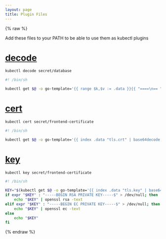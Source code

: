 ```yaml
---
layout: page
title: Plugin Files
---
```


{% raw %}

Add these files to your PATH to be able to use them as kubectl plugins

# [decode](/plugin/kubectl-decode)

```sh
kubectl decode secret/database
```

```sh
#! /bin/sh

kubectl get $@ -o go-template='{{ range $k,$v := .data }}{{ "====\n== " }}{{ $k }}{{ "\n====\n" }}{{ $v | base64decode }}{{ "\n" }}{{ end }}'
```

# [cert](/plugin/kubectl-cert)

```sh
kubectl cert secret/frontend-certificate
```

```sh
#! /bin/sh

kubectl get $@ -o go-template='{{ index .data "tls.crt" | base64decode }}' | openssl x509 -text
```

# [key](/plugin/kubectl-key)

```sh
kubectl key secret/frontend-certificate
```

```sh
#! /bin/sh

KEY="$(kubectl get $@ -o go-template='{{ index .data "tls.key" | base64decode }}')"
if expr "$KEY" : "-----BEGIN RSA PRIVATE KEY-----$" > /dev/null; then
    echo "$KEY" | openssl rsa -text
elif expr "$KEY" : "-----BEGIN EC PRIVATE KEY-----$" > /dev/null; then
    echo "$KEY" | openssl ec -text
else
    echo "$KEY"
fi
```

{% endraw  %}
